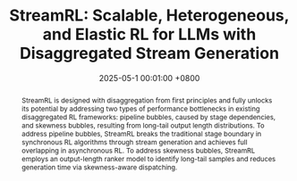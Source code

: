 ---
title:          "StreamRL: Scalable, Heterogeneous, and Elastic RL for LLMs with Disaggregated Stream Generation"
date:           2025-05-1 00:01:00 +0800
selected:       true
pub:            "In preprint"
# pub_pre:        "Submitted to "
# pub_post:       'Under review.'
# pub_last:       ' <span class="badge badge-pill badge-publication badge-success">Spotlight</span>'
pub_date:       "2025"

abstract: >-
    StreamRL is designed with disaggregation from first principles and fully unlocks its potential by addressing two types of performance bottlenecks in existing disaggregated RL frameworks: pipeline bubbles, caused by stage dependencies, and skewness bubbles, resulting from long-tail output length distributions. To address pipeline bubbles, StreamRL breaks the traditional stage boundary in synchronous RL algorithms through stream generation and achieves full overlapping in asynchronous RL. To address skewness bubbles, StreamRL employs an output-length ranker model to identify long-tail samples and reduces generation time via skewness-aware dispatching.

cover:    /assets/images/covers/streamrl.png
authors:
    - Yinmin Zhong
    - Zili Zhang
    - Xiaoniu Song
    - Hanpeng Hu
    - Chao Jin
    - Bingyang Wu
    - Nuo Chen
    - Yukun Chen
    - Yu Zhou
    - Changyi Wan
    - Hongyu Zhou
    - Yimin Jiang
    - Yibo Zhu
    - Daxin Jiang

links:
  Paper: https://arxiv.org/abs/2504.15930
---